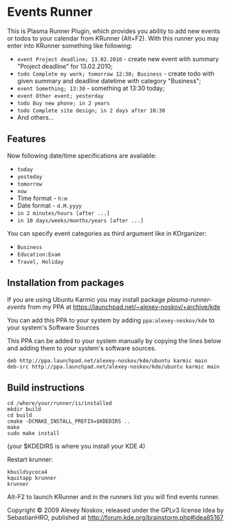 Events Runner
=============

This is Plasma Runner Plugin, which provides you ability to add new events or todos to your calendar from KRunner (Alt+F2). With this runner you may enter into KRunner something like following:

* `event Project deadline; 13.02.2010` - create new event with summary "Project deadline" for 13.02.2010;
* `todo Complete my work; tomorrow 12:30; Business` - create todo with given summary and deadline datetime with category "Business";
* `event Something; 13:30` - something at 13:30 today;
* `event Other event; yesterday`
* `todo Buy new phone; in 2 years`
* `todo Complete site design; in 2 days after 10:30`
* And others...

Features
--------

Now following date/time specifications are available:

* `today`
* `yesteday`
* `tomorrow`
* `now`
* Time format - `h:m`
* Date format - `d.M.yyyy`
* `in 2 minutes/hours [after ...]`
* `in 10 days/weeks/months/years [after ...]`

You can specify event categories as third argument like in KOrganizer:

* `Business`
* `Education:Exam`
* `Travel, Holiday`

Installation from packages
--------------------------

If you are using Ubuntu Karmic you may install package *plasma-runner-events* from my PPA at https://launchpad.net/~alexey-noskov/+archive/kde

You can add this PPA to your system by adding `ppa:alexey-noskov/kde` to your system's Software Sources

This PPA can be added to your system manually by copying the lines below and adding them to your system's software sources.

    deb http://ppa.launchpad.net/alexey-noskov/kde/ubuntu karmic main 
    deb-src http://ppa.launchpad.net/alexey-noskov/kde/ubuntu karmic main 

Build instructions
------------------

    cd /where/your/runner/is/installed
    mkdir build
    cd build
    cmake -DCMAKE_INSTALL_PREFIX=$KDEDIRS .. 
    make 
    sudo make install

(your $KDEDIRS is where you install your KDE 4)

Restart krunner:

    kbuildsycoca4
    kquitapp krunner
    krunner

Alt-F2 to launch KRunner and in the runners list you will find events runner.

Copyright © 2009 Alexey Noskov, released under the GPLv3 license 
Idea by SebastianHRO, published at http://forum.kde.org/brainstorm.php#idea85167
